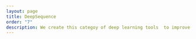 ```yaml
---
layout: page
title: DeepSequence
order: "7"
description: We create this categoy of deep learning tools  to improve representation learning on bio-inputs following a sequential ordering (e.g., signals on genome, epigenome, protein). 
---
```

